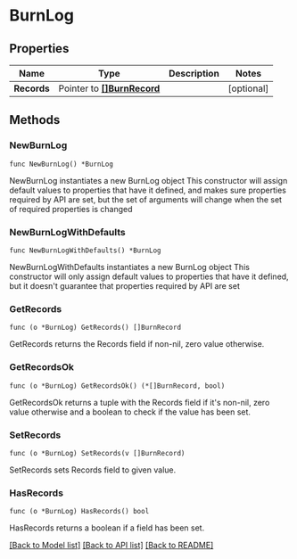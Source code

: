 # BurnLog

## Properties

Name | Type | Description | Notes
------------ | ------------- | ------------- | -------------
**Records** | Pointer to [**[]BurnRecord**](BurnRecord.md) |  | [optional] 

## Methods

### NewBurnLog

`func NewBurnLog() *BurnLog`

NewBurnLog instantiates a new BurnLog object
This constructor will assign default values to properties that have it defined,
and makes sure properties required by API are set, but the set of arguments
will change when the set of required properties is changed

### NewBurnLogWithDefaults

`func NewBurnLogWithDefaults() *BurnLog`

NewBurnLogWithDefaults instantiates a new BurnLog object
This constructor will only assign default values to properties that have it defined,
but it doesn't guarantee that properties required by API are set

### GetRecords

`func (o *BurnLog) GetRecords() []BurnRecord`

GetRecords returns the Records field if non-nil, zero value otherwise.

### GetRecordsOk

`func (o *BurnLog) GetRecordsOk() (*[]BurnRecord, bool)`

GetRecordsOk returns a tuple with the Records field if it's non-nil, zero value otherwise
and a boolean to check if the value has been set.

### SetRecords

`func (o *BurnLog) SetRecords(v []BurnRecord)`

SetRecords sets Records field to given value.

### HasRecords

`func (o *BurnLog) HasRecords() bool`

HasRecords returns a boolean if a field has been set.


[[Back to Model list]](../README.md#documentation-for-models) [[Back to API list]](../README.md#documentation-for-api-endpoints) [[Back to README]](../README.md)


